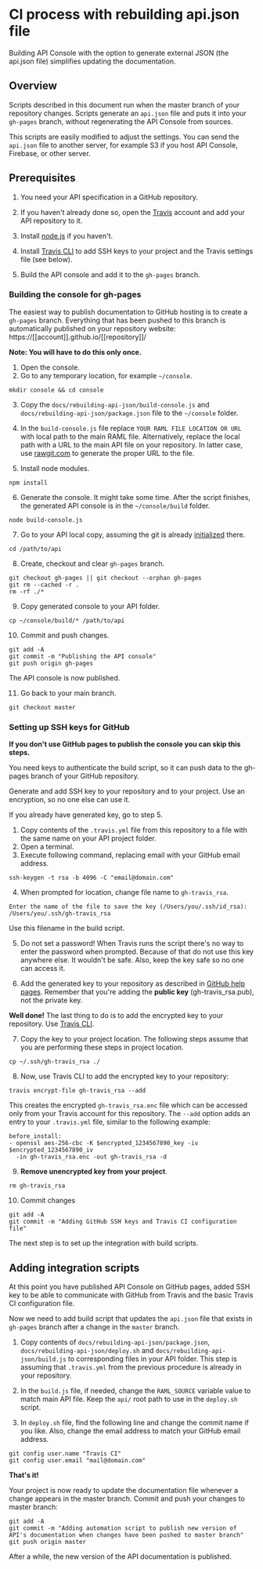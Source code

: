 # CI process with rebuilding api.json file

Building API Console with the option to generate external JSON (the api.json file) simplifies updating the documentation.

## Overview

Scripts described in this document run when the master branch of your repository changes. Scripts generate an `api.json` file and puts it into your `gh-pages` branch, without regenerating the API Console from sources.

This scripts are easily modified to adjust the settings. You can send the `api.json` file to another server, for example S3 if you host API Console, Firebase, or other server.

## Prerequisites

1. You need your API specification in a GitHub repository.

2. If you haven't already done so, open the [Travis](https://travis-ci.org/) account and add your API repository to it.

3. Install [node.js](https://nodejs.org/en/) if you haven't.

4. Install [Travis CLI](https://github.com/travis-ci/travis.rb) to add SSH keys to your project and the Travis settings file (see below).

4. Build the API console and add it to the `gh-pages` branch.

### Building the console for gh-pages

The easiest way to publish documentation to GitHub hosting is to create a `gh-pages` branch. Everything that has been pushed to this branch is automatically published on your repository website: https://[[account]].github.io/[[repository]]/

**Note: You will have to do this only once.**

1. Open the console.
2. Go to any temporary location, for example `~/console`.

```
mkdir console && cd console
```

3. Copy the `docs/rebuilding-api-json/build-console.js` and `docs/rebuilding-api-json/package.json` file to the `~/console` folder.
4. In the `build-console.js` file replace `YOUR RAML FILE LOCATION OR URL` with local path to the main RAML file. Alternatively, replace the local path with a URL to the main API file on your repository. In latter case, use [rawgit.com](http://rawgit.com/) to generate the proper URL to the file.

5. Install node modules.

```
npm install
```

6. Generate the console. It might take some time. After the script finishes, the generated API console is in the `~/console/build` folder.

```
node build-console.js
```

7. Go to your API local copy, assuming the git is already [initialized](https://help.github.com/articles/adding-an-existing-project-to-github-using-the-command-line/) there.

```
cd /path/to/api
```

8. Create, checkout and clear `gh-pages` branch.

```
git checkout gh-pages || git checkout --orphan gh-pages
git rm --cached -r .
rm -rf ./*
```

9. Copy generated console to your API folder.

```
cp ~/console/build/* /path/to/api
```

10. Commit and push changes.

```
git add -A
git commit -m "Publishing the API console"
git push origin gh-pages
```

The API console is now published.

11. Go back to your main branch.

```
git checkout master
```

### Setting up SSH keys for GitHub

__If you don't use GitHub pages to publish the console you can skip this steps.__

You need keys to authenticate the build script, so it can push data to the gh-pages branch of your GitHub repository.

Generate and add SSH key to your repository and to your project. Use an encryption, so no one else can use it.

If you already have generated key, go to step 5.

1. Copy contents of the `.travis.yml` file from this repository to a file with the same name on your API project folder.
2. Open a terminal.
3. Execute following command, replacing email with your GitHub email address.

```
ssh-keygen -t rsa -b 4096 -C "email@domain.com"
```

4. When prompted for location, change file name to `gh-travis_rsa`.

```
Enter the name of the file to save the key (/Users/you/.ssh/id_rsa): /Users/you/.ssh/gh-travis_rsa
```

Use this filename in the build script.

5. Do not set a password! When Travis runs the script there's no way to enter the password when prompted. Because of that do not use this key anywhere else. It wouldn't be safe. Also, keep the key safe so no one can access it.

6. Add the generated key to your repository as described in [GitHub help pages](https://help.github.com/articles/adding-a-new-ssh-key-to-your-github-account/). Remember that you're adding the **public key** (gh-travis_rsa.pub), not the private key.

**Well done!** The last thing to do is to add the encrypted key to your repository. Use [Travis CLI](https://github.com/travis-ci/travis.rb).

7. Copy the key to your project location. The following steps assume that you are performing these steps in project location.

```
cp ~/.ssh/gh-travis_rsa ./
```

8. Now, use Travis CLI to add the encrypted key to your repository:

```
travis encrypt-file gh-travis_rsa --add
```

This creates the encrypted `gh-travis_rsa.enc` file which can be accessed only from your Travis account for this repository. The `--add` option adds an entry to your `.travis.yml` file, similar to the following example:

```
before_install:
- openssl aes-256-cbc -K $encrypted_1234567890_key -iv $encrypted_1234567890_iv
  -in gh-travis_rsa.enc -out gh-travis_rsa -d
```

9. **Remove unencrypted key from your project**.

```
rm gh-travis_rsa
```

10. Commit changes

```
git add -A
git commit -m "Adding GitHub SSH keys and Travis CI configuration file"
```

The next step is to set up the integration with build scripts.

## Adding integration scripts

At this point you have published API Console on GitHub pages, added SSH key to be able to communicate with GitHub from Travis and the basic Travis CI configuration file.

Now we need to add build script that updates the `api.json` file that exists in `gh-pages` branch after a change in the `master` branch.

1. Copy contents of `docs/rebuilding-api-json/package.json`, `docs/rebuilding-api-json/deploy.sh` and `docs/rebuilding-api-json/build.js` to corresponding files in your API folder. This step is assuming that `.travis.yml` from the previous procedure is already in your repository.

2. In the `build.js` file, if needed, change the `RAML_SOURCE` variable value to match main API file. Keep the `api/` root path to use in the `deploy.sh` script.

3. In `deploy.sh` file, find the following line and change the commit name if you like. Also, change the email address to match your GitHub email address.

```
git config user.name "Travis CI"
git config user.email "mail@domain.com"
```

**That's it!**

Your project is now ready to update the documentation file whenever a change appears in the master branch. Commit and push your changes to master branch:

```
git add -A
git commit -m "Adding automation script to publish new version of API's documentation when changes have been pushed to master branch"
git push origin master
```

After a while, the new version of the API documentation is published.
